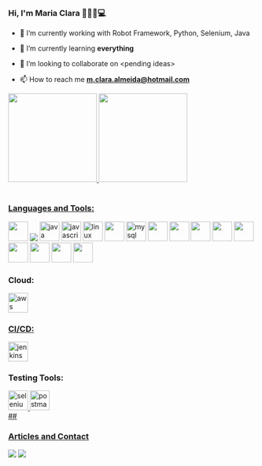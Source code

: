 ### Hi, I'm Maria Clara 👩🏽‍🎓💻

- 🔭 I’m currently working with Robot Framework, Python, Selenium, Java

- 🌱 I’m currently learning **everything**

- 👯 I’m looking to collaborate on <pending ideas\>

- 📫 How to reach me **m.clara.almeida@hotmail.com**

<div>
<a href="https://github.com/MariaxClara">
<img height="180em" src="https://github-readme-stats.vercel.app/api?username=MariaxClara&show_icons=true&theme=dracula&include_all_commits=true&count_private=true"/>
<img height="180em" src="https://github-readme-stats.vercel.app/api/top-langs/?username=MariaxClara&layout=compact&langs_count=7&theme=dracula"/>
</div>

<!--Habilidades-->

<div style="display: inline_block"><br>
<h3 align="left">Languages and Tools:</h3>
<p align="left"> 
<a href="https://www.docker.com/" target="_blank" rel="noreferrer"> <img src="https://cdn.jsdelivr.net/gh/devicons/devicon/icons/docker/docker-original-wordmark.svg" height="40" width="40"/></a> 
<a href="https://www.w3.org/html/" target="_blank" rel="noreferrer"><img src="https://cdn.jsdelivr.net/gh/devicons/devicon/icons/html5/html5-original-wordmark.svg"/></a> 
<a href="https://www.java.com" target="_blank" rel="noreferrer"> <img src="https://cdn.jsdelivr.net/gh/devicons/devicon/icons/java/java-original.svg" alt="java" width="40" height="40"/></a> 
<a href="https://developer.mozilla.org/en-US/docs/Web/JavaScript" target="_blank" rel="noreferrer"> <img src="hhttps://cdn.jsdelivr.net/gh/devicons/devicon/icons/javascript/javascript-original.svg" alt="javascript" width="40" height="40"/></a> 
<a href="https://www.linux.org/" target="_blank" rel="noreferrer"> <img src="https://cdn.jsdelivr.net/gh/devicons/devicon/icons/linux/linux-original.svg" alt="linux" width="40" height="40"/></a> 
<a href="https://www.salesforce.com/br/" target="_blank" rel="noreferrer"> <img src="https://cdn.jsdelivr.net/gh/devicons/devicon/icons/salesforce/salesforce-original.svg" height="40" width="40"/></a> 
<a href="https://www.mysql.com/" target="_blank" rel="noreferrer"> <img src="https://cdn.jsdelivr.net/gh/devicons/devicon/icons/mysql/mysql-plain-wordmark.svg" alt="mysql" width="40" height="40"/></a> 
<a href="https://www.python.org/" target="_blank" rel="noreferrer"> <img src="https://cdn.jsdelivr.net/gh/devicons/devicon/icons/python/python-original-wordmark.svg" height="40" width="40"/></a> 
<a href="https://git-scm.com/" target="_blank" rel="noreferrer"><img src="https://cdn.jsdelivr.net/gh/devicons/devicon/icons/git/git-plain-wordmark.svg" height="40" width="40"/></a> 
<a href="https://www.apache.org/" target="_blank" rel="noreferrer"><img src="https://cdn.jsdelivr.net/gh/devicons/devicon/icons/apache/apache-plain-wordmark.svg" height="40" width="40"/></a> 
<a href="https://bitbucket.org/" target="_blank" rel="noreferrer"> <img src="https://cdn.jsdelivr.net/gh/devicons/devicon/icons/bitbucket/bitbucket-original-wordmark.svg" height="40" width="40" /></a> 
<a href="https://developer.mozilla.org/pt-BR/docs/Web/CSS" target="_blank" rel="noreferrer"> <img src="https://cdn.jsdelivr.net/gh/devicons/devicon/icons/css3/css3-original-wordmark.svg" height="40" width="40"/></a> 
<a href="https://www.atlassian.com/software/jira?&aceid=&adposition=&adgroup=144583555677&campaign=19313279983&creative=642044821568&device=c&keyword=jira&matchtype=e&network=g&placement=&ds_kids=p74591032830&ds_e=GOOGLE&ds_eid=700000001558501&ds_e1=GOOGLE&gclid=Cj0KCQiA54KfBhCKARIsAJzSrdrlz8pXa2apu-tb57WUgW9N38q9mP0h8T5QWMuVj0M9PONRTb87n5QaAodcEALw_wcB&gclsrc=aw.ds" target="_blank" rel="noreferrer">  <img src="https://cdn.jsdelivr.net/gh/devicons/devicon/icons/jira/jira-original-wordmark.svg" height="40" width="40"/></a> 
<a href="https://www.php.net/" target="_blank" rel="noreferrer">  <img src="https://cdn.jsdelivr.net/gh/devicons/devicon/icons/php/php-original.svg" height="40" width="40" /></a> 
<a href="https://www.postgresql.org/" target="_blank" rel="noreferrer"> <img src="https://cdn.jsdelivr.net/gh/devicons/devicon/icons/postgresql/postgresql-original-wordmark.svg" height="40" width="40" /></a> 
<a href="https://www.sourcetreeapp.com/" target="_blank" rel="noreferrer">  <img src="https://cdn.jsdelivr.net/gh/devicons/devicon/icons/sourcetree/sourcetree-original-wordmark.svg" height="40" width="40" /></a> 

</div>
<div>
<h3 align="left">Cloud:</h3>
</a> <a href="https://www.aws.amazon.com" target=_blank" rel"noreferrer"> <img alt="aws" height="40" width="40" src="https://d1.awsstatic.com/logos/aws-logo-lockups/poweredbyaws/PB_AWS_logo_RGB_stacked_REV_SQ.91cd4af40773cbfbd15577a3c2b8a346fe3e8fa2.png">
</div>
<div>
<h3 align="left">CI/CD:</h3>
</a> <a href="https://www.jenkins.io/" target=_blank" rel"noreferrer"> <img alt="jenkins" height="40" width="40" src="https://upload.wikimedia.org/wikipedia/commons/thumb/e/e9/Jenkins_logo.svg/1200px-Jenkins_logo.svg.png">
</a>
</div>
<div>
<h3 align="left">Testing Tools:</h3>
</a><a href="https://www.selenium.dev/" target=_blank" rel"noreferrer"> <img alt="selenium" height="40" width="40" src="https://upload.wikimedia.org/wikipedia/commons/d/d5/Selenium_Logo.png">
</a> <a href="https://www.postman.com/" target=_blank" rel"noreferrer"> <img alt="postman" height="40" width="40" src="https://www.svgrepo.com/download/354202/postman-icon.svg">
</div>
  ##
 
<div> 
<h3 align="left">Articles and Contact</h3>
<a href = "mailto:m.clara.almeida@hotmail.com"><img src="https://img.shields.io/badge/Outlook-0078D4?style=for-the-badge&logo=microsoft-outlook&logoColor=white"></a>
<a href="https://www.linkedin.com/in/maria-c-galvao/" target="_blank"><img src="https://img.shields.io/badge/-LinkedIn-%230077B5?style=for-the-badge&logo=linkedin&logoColor=white" target="_blank"></a> 
</div>